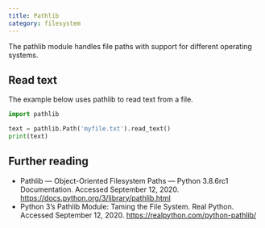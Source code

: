 ```yaml
---
title: Pathlib
category: filesystem
---
```


The pathlib module handles file paths with support for different operating systems.

## Read text

The example below uses pathlib to read text from a file.

```python
import pathlib

text = pathlib.Path('myfile.txt').read_text()
print(text)
```

## Further reading

- Pathlib — Object-Oriented Filesystem Paths — Python 3.8.6rc1 Documentation. Accessed September 12, 2020. <https://docs.python.org/3/library/pathlib.html>
- Python 3’s Pathlib Module: Taming the File System. Real Python. Accessed September 12, 2020. <https://realpython.com/python-pathlib/>
